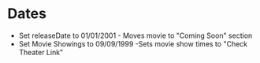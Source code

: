 # Dates
* Set releaseDate to 01/01/2001 - Moves movie to "Coming Soon" section
* Set Movie Showings to 09/09/1999 -Sets movie show times to "Check Theater Link"


 